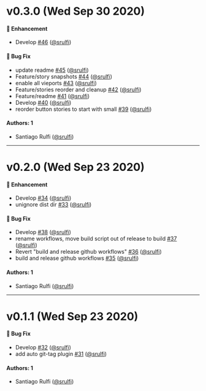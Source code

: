 # v0.3.0 (Wed Sep 30 2020)

#### 🚀 Enhancement

- Develop [#46](https://github.com/srulfi/react-library/pull/46) ([@srulfi](https://github.com/srulfi))

#### 🐛 Bug Fix

- update readme [#45](https://github.com/srulfi/react-library/pull/45) ([@srulfi](https://github.com/srulfi))
- Feature/story snapshots [#44](https://github.com/srulfi/react-library/pull/44) ([@srulfi](https://github.com/srulfi))
- enable all vieports [#43](https://github.com/srulfi/react-library/pull/43) ([@srulfi](https://github.com/srulfi))
- Feature/stories reorder and cleanup [#42](https://github.com/srulfi/react-library/pull/42) ([@srulfi](https://github.com/srulfi))
- Feature/readme [#41](https://github.com/srulfi/react-library/pull/41) ([@srulfi](https://github.com/srulfi))
- Develop [#40](https://github.com/srulfi/react-library/pull/40) ([@srulfi](https://github.com/srulfi))
- reorder button stories to start with small [#39](https://github.com/srulfi/react-library/pull/39) ([@srulfi](https://github.com/srulfi))

#### Authors: 1

- Santiago Rulfi ([@srulfi](https://github.com/srulfi))

---

# v0.2.0 (Wed Sep 23 2020)

#### 🚀 Enhancement

- Develop [#34](https://github.com/srulfi/react-design-system/pull/34) ([@srulfi](https://github.com/srulfi))
- unignore dist dir [#33](https://github.com/srulfi/react-design-system/pull/33) ([@srulfi](https://github.com/srulfi))

#### 🐛 Bug Fix

- Develop [#38](https://github.com/srulfi/react-design-system/pull/38) ([@srulfi](https://github.com/srulfi))
- rename workflows, move build script out of release to build [#37](https://github.com/srulfi/react-design-system/pull/37) ([@srulfi](https://github.com/srulfi))
- Revert "build and release github workflows" [#36](https://github.com/srulfi/react-design-system/pull/36) ([@srulfi](https://github.com/srulfi))
- build and release github workflows [#35](https://github.com/srulfi/react-design-system/pull/35) ([@srulfi](https://github.com/srulfi))

#### Authors: 1

- Santiago Rulfi ([@srulfi](https://github.com/srulfi))

---

# v0.1.1 (Wed Sep 23 2020)

#### 🐛 Bug Fix

- Develop [#32](https://github.com/srulfi/react-design-system/pull/32) ([@srulfi](https://github.com/srulfi))
- add auto git-tag plugin [#31](https://github.com/srulfi/react-design-system/pull/31) ([@srulfi](https://github.com/srulfi))

#### Authors: 1

- Santiago Rulfi ([@srulfi](https://github.com/srulfi))
